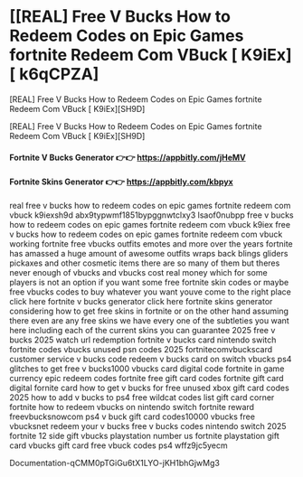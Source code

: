 # [[REAL] Free V Bucks How to Redeem Codes on Epic Games fortnite Redeem Com VBuck [ K9iEx] [ k6qCPZA]

[REAL] Free V Bucks How to Redeem Codes on Epic Games fortnite Redeem Com VBuck [ K9iEx][SH9D]

[REAL] Free V Bucks How to Redeem Codes on Epic Games fortnite Redeem Com VBuck [ K9iEx][SH9D]

#### **Fortnite V Bucks Generator 👉👉**  https://appbitly.com/jHeMV

#### **Fortnite Skins Generator 👉👉**  https://appbitly.com/kbpyx

real free v bucks how to redeem codes on epic games fortnite redeem com vbuck k9iexsh9d abx9typwmf1851bypggnwtclxy3 lsaof0nubpp free v bucks how to redeem codes on epic games fortnite redeem com vbuck k9iex free v bucks how to redeem codes on epic games fortnite redeem com vbuck working fortnite free vbucks outfits emotes and more over the years fortnite has amassed a huge amount of awesome outfits wraps back blings gliders pickaxes and other cosmetic items there are so many of them but theres never enough of vbucks and vbucks cost real money which for some players is not an option if you want some free fortnite skin codes or maybe free vbucks codes to buy whatever you want youve come to the right place click here fortnite v bucks generator click here fortnite skins generator considering how to get free skins in fortnite or on the other hand assuming there even are any free skins we have every one of the subtleties you want here including each of the current skins you can guarantee 2025 free v bucks 2025 watch url redemption fortnite v bucks card nintendo switch fortnite codes vbucks unused psn codes 2025 fortnitecomvbuckscard customer service v bucks code redeem v bucks card on switch vbucks ps4 glitches to get free v bucks1000 vbucks card digital code fortnite in game currency epic redeem codes fortnite free gift card codes fortnite gift card digital fornite card how to get v bucks for free unused xbox gift card codes 2025 how to add v bucks to ps4 free wildcat codes list gift card corner fortnite how to redeem vbucks on nintendo switch fortnite reward freevbucksnowcom ps4 v buck gift card codes10000 vbucks free vbucksnet redeem your v bucks free v bucks codes nintendo switch 2025 fortnite 12 side gift vbucks playstation number us fortnite playstation gift card vbucks gift card free vbuck codes ps4 wffz9jc5yecm 

Documentation-qCMM0pTGiGu6tX1LYO-jKH1bhGjwMg3

